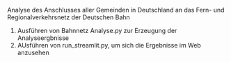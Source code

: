 Analyse des Anschlusses aller Gemeinden in Deutschland an das Fern- und Regionalverkehrsnetz der Deutschen Bahn

1. Ausführen von Bahnnetz Analyse.py zur Erzeugung der Analyseergbnisse
2. AUsführen von run_streamlit.py, um sich die Ergebnisse im Web anzusehen
